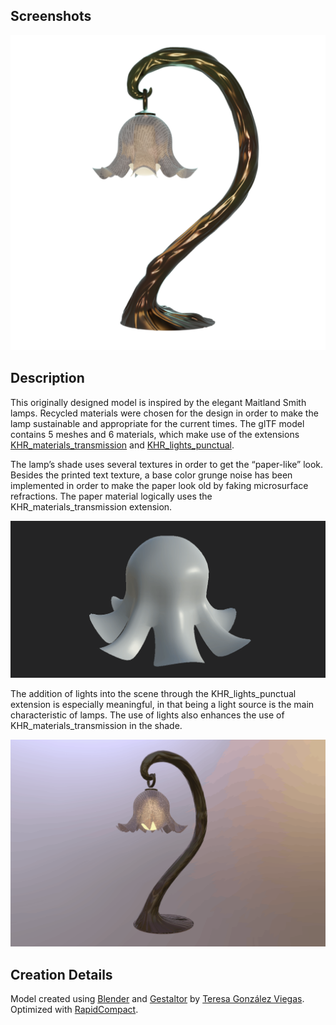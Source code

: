 ## Screenshots

![screenshot](screenshot/lamp_white_bg.png)

## Description

This originally designed model is inspired by the elegant Maitland Smith lamps. Recycled materials were chosen for the design in order to make the lamp sustainable and appropriate for the current times. The glTF model contains 5 meshes and 6 materials, which make use of the extensions [KHR_materials_transmission](https://github.com/KhronosGroup/glTF/tree/main/extensions/2.0/Khronos/KHR_materials_transmission) and [KHR_lights_punctual](https://github.com/KhronosGroup/glTF/tree/main/extensions/2.0/Khronos/KHR_lights_punctual).

The lamp’s shade uses several textures in order to get the “paper-like” look. Besides the printed text texture, a base color grunge noise has been implemented in order to make the paper look old by faking microsurface refractions. The paper material logically uses the KHR_materials_transmission extension.

![screenshot02](screenshot/shade_details.gif)


The addition of lights into the scene through the KHR_lights_punctual extension is especially meaningful, in that being a light source is the main characteristic of lamps. The use of lights also enhances the use of KHR_materials_transmission in the shade.

![screenshot03](screenshot/lights_on_off.gif)

## Creation Details

Model created using [Blender](https://www.blender.org/) and [Gestaltor](https://gestaltor.io/) by [Teresa González Viegas](https://www.artstation.com/teresagviegas). Optimized with [RapidCompact](https://rapidcompact.com/).